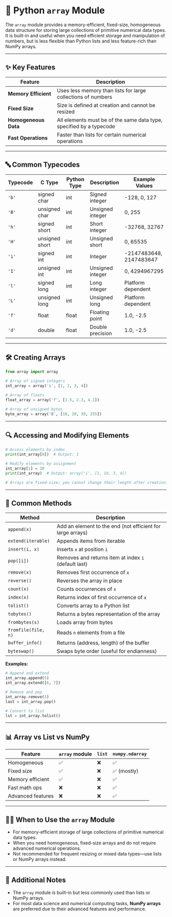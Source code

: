 # 🧮 Python `array` Module

The `array` module provides a memory-efficient, fixed-size, homogeneous data structure for storing large collections of primitive numerical data types. It is built-in and useful when you need efficient storage and manipulation of numbers, but is less flexible than Python lists and less feature-rich than NumPy arrays.

---

## ✨ Key Features

| Feature             | Description                                                                 |
|---------------------|-----------------------------------------------------------------------------|
| **Memory Efficient**| Uses less memory than lists for large collections of numbers                |
| **Fixed Size**      | Size is defined at creation and cannot be resized                           |
| **Homogeneous Data**| All elements must be of the same data type, specified by a typecode         |
| **Fast Operations** | Faster than lists for certain numerical operations                          |

---

## 🔤 Common Typecodes

| Typecode | C Type         | Python Type | Description          | Example Values      |
|----------|----------------|-------------|----------------------|---------------------|
| `'b'`    | signed char    | int         | Signed integer       | -128, 0, 127        |
| `'B'`    | unsigned char  | int         | Unsigned integer     | 0, 255              |
| `'h'`    | signed short   | int         | Short integer        | -32768, 32767       |
| `'H'`    | unsigned short | int         | Unsigned short       | 0, 65535            |
| `'i'`    | signed int     | int         | Integer              | -2147483648, 2147483647 |
| `'I'`    | unsigned int   | int         | Unsigned integer     | 0, 4294967295       |
| `'l'`    | signed long    | int         | Long integer         | Platform dependent  |
| `'L'`    | unsigned long  | int         | Unsigned long        | Platform dependent  |
| `'f'`    | float          | float       | Floating point       | 1.0, -2.5           |
| `'d'`    | double         | float       | Double precision     | 1.0, -2.5           |

---

## 🛠️ Creating Arrays

```python
from array import array

# Array of signed integers
int_array = array('i', [1, 2, 3, 4])

# Array of floats
float_array = array('f', [1.5, 2.3, 4.1])

# Array of unsigned bytes
byte_array = array('B', [10, 20, 30, 255])
```

---

## 🔍 Accessing and Modifying Elements

```python
# Access elements by index
print(int_array[0])  # Output: 1

# Modify elements by assignment
int_array[1] = 10
print(int_array)  # Output: array('i', [1, 10, 3, 4])

# Arrays are fixed-size; you cannot change their length after creation.
```

---

## 🧰 Common Methods

| Method                | Description                                              |
|-----------------------|---------------------------------------------------------|
| `append(x)`           | Add an element to the end (not efficient for large arrays) |
| `extend(iterable)`    | Appends items from iterable                             |
| `insert(i, x)`        | Inserts `x` at position `i`                             |
| `pop([i])`            | Removes and returns item at index `i` (default last)    |
| `remove(x)`           | Removes first occurrence of `x`                         |
| `reverse()`           | Reverses the array in place                             |
| `count(x)`            | Counts occurrences of `x`                               |
| `index(x)`            | Returns index of first occurrence of `x`                |
| `tolist()`            | Converts array to a Python list                         |
| `tobytes()`           | Returns a bytes representation of the array             |
| `frombytes(s)`        | Loads array from bytes                                  |
| `fromfile(file, n)`   | Reads `n` elements from a file                          |
| `buffer_info()`       | Returns (address, length) of the buffer                 |
| `byteswap()`          | Swaps byte order (useful for endianness)                |

**Examples:**

```python
# Append and extend
int_array.append(5)
int_array.extend([6, 7])

# Remove and pop
int_array.remove(3)
last = int_array.pop()

# Convert to list
lst = int_array.tolist()
```

---

## 📊 Array vs List vs NumPy

| Feature          | `array` module | `list`      | `numpy.ndarray` |
|------------------|---------------|-------------|-----------------|
| Homogeneous      | ✅            | ❌          | ✅              |
| Fixed size       | ✅            | ❌          | ✅ (mostly)     |
| Memory efficient | ✅            | ❌          | ✅              |
| Fast math ops    | ❌            | ❌          | ✅              |
| Advanced features| ❌            | ❌          | ✅              |

---

## 🧑‍💻 When to Use the `array` Module

- For memory-efficient storage of large collections of primitive numerical data types.
- When you need homogeneous, fixed-size arrays and do not require advanced numerical operations.
- Not recommended for frequent resizing or mixed data types—use lists or NumPy arrays instead.

---

## 📝 Additional Notes

- The `array` module is built-in but less commonly used than lists or NumPy arrays.
- For most data science and numerical computing tasks, **NumPy arrays** are preferred due to their advanced features and performance.
